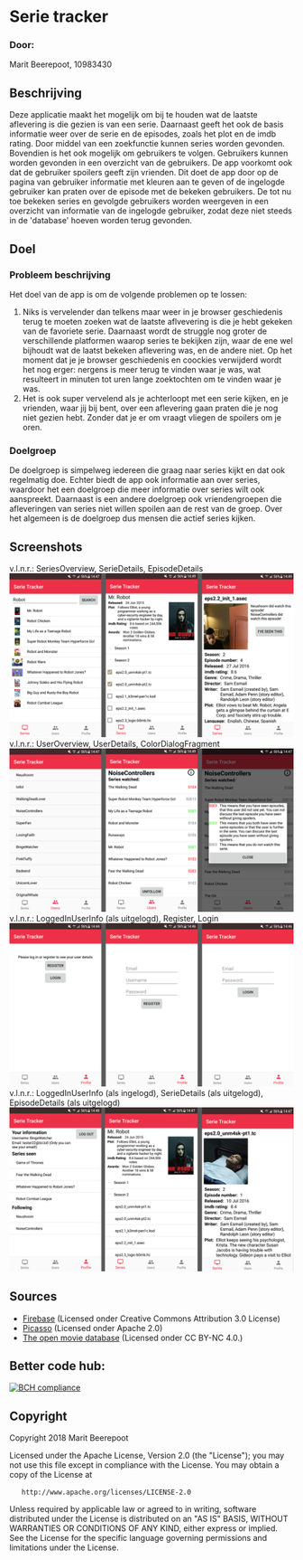 # Serie tracker
### Door:
Marit Beerepoot, 10983430
## Beschrijving
Deze applicatie maakt het mogelijk om bij te houden wat de laatste aflevering is die gezien is van een serie. Daarnaast geeft het ook de basis informatie weer over de serie en de episodes, zoals het plot en de imdb rating. Door middel van een zoekfunctie kunnen series worden gevonden. Bovendien is het ook mogelijk om gebruikers te volgen. 
Gebruikers kunnen worden gevonden in een overzicht van de gebruikers. De app voorkomt ook dat de gebruiker spoilers geeft zijn vrienden. Dit doet de app door op de pagina van gebruiker informatie met kleuren aan te geven of de ingelogde gebruiker kan praten over de episode met de bekeken gebruikers. De tot nu toe bekeken series en gevolgde gebruikers worden weergeven in een overzicht van informatie van de ingelogde gebruiker, zodat deze niet steeds in de 'database' hoeven worden terug gevonden.

## Doel
### Probleem beschrijving
Het doel van de app is om de volgende problemen op te lossen:
1. Niks is vervelender dan telkens maar weer in je browser geschiedenis terug te moeten zoeken wat de laatste aflvevering is die je hebt gekeken van de favoriete serie. Daarnaast wordt de struggle nog groter de verschillende platformen waarop series te bekijken zijn, waar de ene wel bijhoudt wat de laatst bekeken aflevering was, en de andere niet. Op het moment dat je je browser geschiedenis en coockies verwijderd wordt het nog erger: nergens is meer terug te vinden waar je was, wat resulteert in minuten tot uren lange zoektochten om te vinden waar je was. 
2. Het is ook super vervelend als je achterloopt met een serie kijken, en je vrienden, waar jij bij bent, over een aflevering gaan praten die je nog niet gezien hebt. Zonder dat je er om vraagt vliegen de spoilers om je oren.

### Doelgroep
De doelgroep is simpelweg iedereen die graag naar series kijkt en dat ook regelmatig doe. Echter biedt de app ook informatie aan over series, waardoor het een doelgroep die meer informatie over series wilt ook aanspreekt. Daarnaast is een andere doelgroep ook vriendengroepen die afleveringen van series niet willen spoilen aan de rest van de groep. Over het algemeen is de doelgroep dus mensen die actief series kijken. 

## Screenshots
v.l.n.r.: SeriesOverview, SerieDetails, EpisodeDetails   
![](doc/ScreensReek2.png)  
v.l.n.r.: UserOverview, UserDetails, ColorDialogFragment  
![](doc/ScreensReek3.png)  
v.l.n.r.: LoggedInUserInfo (als uitgelogd), Register, Login  
![](doc/ScreensReek1.png)  
v.l.n.r.: LoggedInUserInfo (als ingelogd), SerieDetails (als uitgelogd), EpisodeDetails (als uitgelogd)  
![](doc/ScreensReek4.png)  

## Sources
- [Firebase](https://firebase.google.com/) (Licensed onder Creative Commons Attribution 3.0 License)
- [Picasso](http://square.github.io/picasso/) (Licensed onder Apache 2.0)
- [The open movie database](http://www.omdbapi.com/)  (Licensed onder CC BY-NC 4.0.)

## Better code hub:
[![BCH compliance](https://bettercodehub.com/edge/badge/10983430/maritbeerepoot-programmeerproject?branch=master)](https://bettercodehub.com/)

## Copyright
  Copyright 2018 Marit Beerepoot  

   Licensed under the Apache License, Version 2.0 (the "License");
   you may not use this file except in compliance with the License.
   You may obtain a copy of the License at

       http://www.apache.org/licenses/LICENSE-2.0

   Unless required by applicable law or agreed to in writing, software
   distributed under the License is distributed on an "AS IS" BASIS,
   WITHOUT WARRANTIES OR CONDITIONS OF ANY KIND, either express or implied.
   See the License for the specific language governing permissions and
   limitations under the License.


